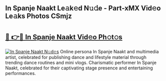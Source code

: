 ## In Spanje Naakt Le𝚊k𝚎d N𝚞𝚍e - Part-xMX Vid𝚎o Le𝚊ks Photos CSmjz

# <h2><a href="http://fb7lh0.evod.top/?m=In+Spanje+Naakt">🔗 👉🔴 In Spanje Naakt Vid𝚎o Ph𝚘t𝚘s</a></h2>

[![In Spanje Naakt N𝚞d𝚎s](https://i.imgur.com/8V9OHl7.gif)](http://fb7lh0.evod.top/?m=In+Spanje+Naakt)
Online persona In Spanje Naakt and multimedia artist, celebrated for publishing dance and lifestyle material through trending dance routines and mini vlogs. Charismatic performer In Spanje Naakt, celebrated for their captivating stage presence and entertaining performances. 
